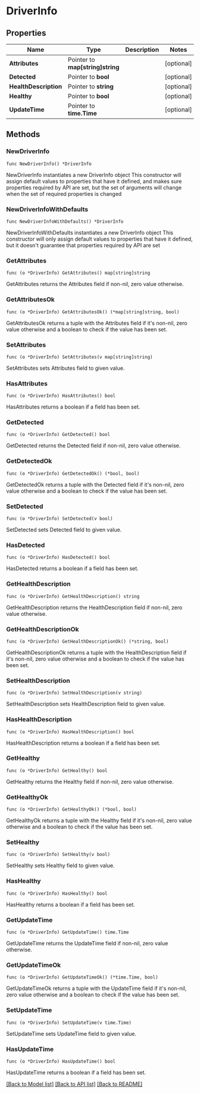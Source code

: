 # DriverInfo

## Properties

Name | Type | Description | Notes
------------ | ------------- | ------------- | -------------
**Attributes** | Pointer to **map[string]string** |  | [optional] 
**Detected** | Pointer to **bool** |  | [optional] 
**HealthDescription** | Pointer to **string** |  | [optional] 
**Healthy** | Pointer to **bool** |  | [optional] 
**UpdateTime** | Pointer to **time.Time** |  | [optional] 

## Methods

### NewDriverInfo

`func NewDriverInfo() *DriverInfo`

NewDriverInfo instantiates a new DriverInfo object
This constructor will assign default values to properties that have it defined,
and makes sure properties required by API are set, but the set of arguments
will change when the set of required properties is changed

### NewDriverInfoWithDefaults

`func NewDriverInfoWithDefaults() *DriverInfo`

NewDriverInfoWithDefaults instantiates a new DriverInfo object
This constructor will only assign default values to properties that have it defined,
but it doesn't guarantee that properties required by API are set

### GetAttributes

`func (o *DriverInfo) GetAttributes() map[string]string`

GetAttributes returns the Attributes field if non-nil, zero value otherwise.

### GetAttributesOk

`func (o *DriverInfo) GetAttributesOk() (*map[string]string, bool)`

GetAttributesOk returns a tuple with the Attributes field if it's non-nil, zero value otherwise
and a boolean to check if the value has been set.

### SetAttributes

`func (o *DriverInfo) SetAttributes(v map[string]string)`

SetAttributes sets Attributes field to given value.

### HasAttributes

`func (o *DriverInfo) HasAttributes() bool`

HasAttributes returns a boolean if a field has been set.

### GetDetected

`func (o *DriverInfo) GetDetected() bool`

GetDetected returns the Detected field if non-nil, zero value otherwise.

### GetDetectedOk

`func (o *DriverInfo) GetDetectedOk() (*bool, bool)`

GetDetectedOk returns a tuple with the Detected field if it's non-nil, zero value otherwise
and a boolean to check if the value has been set.

### SetDetected

`func (o *DriverInfo) SetDetected(v bool)`

SetDetected sets Detected field to given value.

### HasDetected

`func (o *DriverInfo) HasDetected() bool`

HasDetected returns a boolean if a field has been set.

### GetHealthDescription

`func (o *DriverInfo) GetHealthDescription() string`

GetHealthDescription returns the HealthDescription field if non-nil, zero value otherwise.

### GetHealthDescriptionOk

`func (o *DriverInfo) GetHealthDescriptionOk() (*string, bool)`

GetHealthDescriptionOk returns a tuple with the HealthDescription field if it's non-nil, zero value otherwise
and a boolean to check if the value has been set.

### SetHealthDescription

`func (o *DriverInfo) SetHealthDescription(v string)`

SetHealthDescription sets HealthDescription field to given value.

### HasHealthDescription

`func (o *DriverInfo) HasHealthDescription() bool`

HasHealthDescription returns a boolean if a field has been set.

### GetHealthy

`func (o *DriverInfo) GetHealthy() bool`

GetHealthy returns the Healthy field if non-nil, zero value otherwise.

### GetHealthyOk

`func (o *DriverInfo) GetHealthyOk() (*bool, bool)`

GetHealthyOk returns a tuple with the Healthy field if it's non-nil, zero value otherwise
and a boolean to check if the value has been set.

### SetHealthy

`func (o *DriverInfo) SetHealthy(v bool)`

SetHealthy sets Healthy field to given value.

### HasHealthy

`func (o *DriverInfo) HasHealthy() bool`

HasHealthy returns a boolean if a field has been set.

### GetUpdateTime

`func (o *DriverInfo) GetUpdateTime() time.Time`

GetUpdateTime returns the UpdateTime field if non-nil, zero value otherwise.

### GetUpdateTimeOk

`func (o *DriverInfo) GetUpdateTimeOk() (*time.Time, bool)`

GetUpdateTimeOk returns a tuple with the UpdateTime field if it's non-nil, zero value otherwise
and a boolean to check if the value has been set.

### SetUpdateTime

`func (o *DriverInfo) SetUpdateTime(v time.Time)`

SetUpdateTime sets UpdateTime field to given value.

### HasUpdateTime

`func (o *DriverInfo) HasUpdateTime() bool`

HasUpdateTime returns a boolean if a field has been set.


[[Back to Model list]](../README.md#documentation-for-models) [[Back to API list]](../README.md#documentation-for-api-endpoints) [[Back to README]](../README.md)


